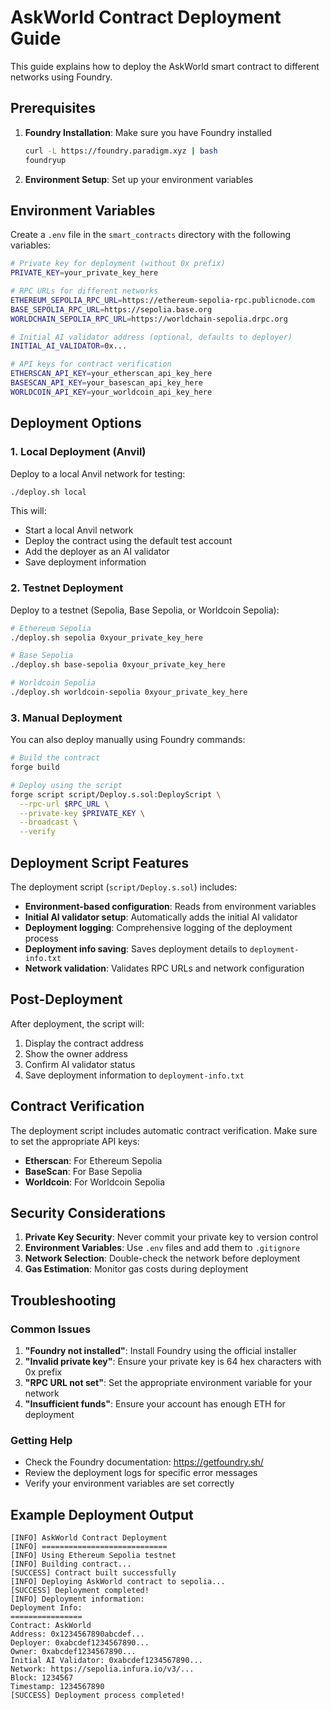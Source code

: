 # AskWorld Contract Deployment Guide

This guide explains how to deploy the AskWorld smart contract to different networks using Foundry.

## Prerequisites

1. **Foundry Installation**: Make sure you have Foundry installed
   ```bash
   curl -L https://foundry.paradigm.xyz | bash
   foundryup
   ```

2. **Environment Setup**: Set up your environment variables

## Environment Variables

Create a `.env` file in the `smart_contracts` directory with the following variables:

```bash
# Private key for deployment (without 0x prefix)
PRIVATE_KEY=your_private_key_here

# RPC URLs for different networks
ETHEREUM_SEPOLIA_RPC_URL=https://ethereum-sepolia-rpc.publicnode.com
BASE_SEPOLIA_RPC_URL=https://sepolia.base.org
WORLDCHAIN_SEPOLIA_RPC_URL=https://worldchain-sepolia.drpc.org

# Initial AI validator address (optional, defaults to deployer)
INITIAL_AI_VALIDATOR=0x...

# API keys for contract verification
ETHERSCAN_API_KEY=your_etherscan_api_key_here
BASESCAN_API_KEY=your_basescan_api_key_here
WORLDCOIN_API_KEY=your_worldcoin_api_key_here
```

## Deployment Options

### 1. Local Deployment (Anvil)

Deploy to a local Anvil network for testing:

```bash
./deploy.sh local
```

This will:
- Start a local Anvil network
- Deploy the contract using the default test account
- Add the deployer as an AI validator
- Save deployment information

### 2. Testnet Deployment

Deploy to a testnet (Sepolia, Base Sepolia, or Worldcoin Sepolia):

```bash
# Ethereum Sepolia
./deploy.sh sepolia 0xyour_private_key_here

# Base Sepolia
./deploy.sh base-sepolia 0xyour_private_key_here

# Worldcoin Sepolia
./deploy.sh worldcoin-sepolia 0xyour_private_key_here
```

### 3. Manual Deployment

You can also deploy manually using Foundry commands:

```bash
# Build the contract
forge build

# Deploy using the script
forge script script/Deploy.s.sol:DeployScript \
  --rpc-url $RPC_URL \
  --private-key $PRIVATE_KEY \
  --broadcast \
  --verify
```

## Deployment Script Features

The deployment script (`script/Deploy.s.sol`) includes:

- **Environment-based configuration**: Reads from environment variables
- **Initial AI validator setup**: Automatically adds the initial AI validator
- **Deployment logging**: Comprehensive logging of the deployment process
- **Deployment info saving**: Saves deployment details to `deployment-info.txt`
- **Network validation**: Validates RPC URLs and network configuration

## Post-Deployment

After deployment, the script will:

1. Display the contract address
2. Show the owner address
3. Confirm AI validator status
4. Save deployment information to `deployment-info.txt`

## Contract Verification

The deployment script includes automatic contract verification. Make sure to set the appropriate API keys:

- **Etherscan**: For Ethereum Sepolia
- **BaseScan**: For Base Sepolia
- **Worldcoin**: For Worldcoin Sepolia

## Security Considerations

1. **Private Key Security**: Never commit your private key to version control
2. **Environment Variables**: Use `.env` files and add them to `.gitignore`
3. **Network Selection**: Double-check the network before deployment
4. **Gas Estimation**: Monitor gas costs during deployment

## Troubleshooting

### Common Issues

1. **"Foundry not installed"**: Install Foundry using the official installer
2. **"Invalid private key"**: Ensure your private key is 64 hex characters with 0x prefix
3. **"RPC URL not set"**: Set the appropriate environment variable for your network
4. **"Insufficient funds"**: Ensure your account has enough ETH for deployment

### Getting Help

- Check the Foundry documentation: https://getfoundry.sh/
- Review the deployment logs for specific error messages
- Verify your environment variables are set correctly

## Example Deployment Output

```
[INFO] AskWorld Contract Deployment
[INFO] ============================
[INFO] Using Ethereum Sepolia testnet
[INFO] Building contract...
[SUCCESS] Contract built successfully
[INFO] Deploying AskWorld contract to sepolia...
[SUCCESS] Deployment completed!
[INFO] Deployment information:
Deployment Info:
================
Contract: AskWorld
Address: 0x1234567890abcdef...
Deployer: 0xabcdef1234567890...
Owner: 0xabcdef1234567890...
Initial AI Validator: 0xabcdef1234567890...
Network: https://sepolia.infura.io/v3/...
Block: 1234567
Timestamp: 1234567890
[SUCCESS] Deployment process completed! 